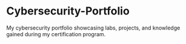 # Cybersecurity-Portfolio
My cybersecurity portfolio showcasing labs, projects, and knowledge gained during my certification program.
